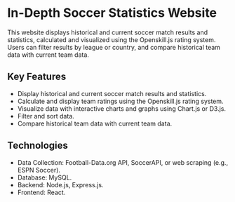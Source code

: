 # In-Depth Soccer Statistics Website

This website displays historical and current soccer match results and statistics, calculated and visualized using the Openskill.js rating system. Users can filter results by league or country, and compare historical team data with current team data.

## Key Features

- Display historical and current soccer match results and statistics.
- Calculate and display team ratings using the Openskill.js rating system.
- Visualize data with interactive charts and graphs using Chart.js or D3.js.
- Filter and sort data.
- Compare historical team data with current team data.

## Technologies

- Data Collection: Football-Data.org API, SoccerAPI, or web scraping (e.g., ESPN Soccer).
- Database: MySQL.
- Backend: Node.js, Express.js.
- Frontend: React.
